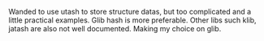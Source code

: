 Wanded to use utash to store structure datas, but too complicated and a little practical examples. Glib hash is more preferable.
Other libs such klib, jatash are also not well documented. Making my choice on glib.